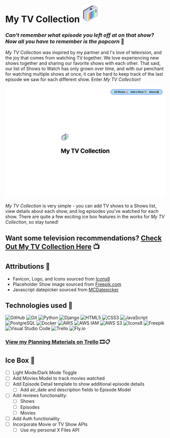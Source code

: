 # My TV Collection ![Favicon/Logo](/main_app/static/images/retro-tv-favi.png)

### _Can't remember what episode you left off at on that show? Now all you have to remember is the popcorn_ 🍿

_My TV Collection_ was inspired by my partner and I's love of television, and the joy that comes from watching TV together. We love experiencing new shows together and sharing our favorite shows with each other. That said, our list of Shows to Watch has only grown over time, and with our penchant for watching multiple shows at once, it can be hard to keep track of the last episode we saw for each different show. Enter _My TV Collection_!

![Placeholder for Screenshot of Landing page](/main_app/static/images/placeholder-landing-page.png)

_My TV Collection_ is very simple - you can add TV shows to a Shows list, view details about each show, and log episodes you've watched for each show. There are quite a few exciting ice box features in the works for _My TV Collection_, so stay tuned!

## Want some television recommendations? [Check Out My TV Collection Here](https://nn-tv-collection.fly.dev/ "My TV Collection Deployment Link") 📺

<!--! add additional app screenshot? -->

## Attributions 🎉
* Favicon, Logo, and Icons sourced from [Icons8](https://icons8.com/icon/VFsRvkbzMrQA/tv "Icons8")
* Placeholder Show image sourced from [Freepik.com](https://www.freepik.com/free-vector/cute-astronaut-out-tv-space-cartoon-vector-icon-illustration-science-technology-icon-isolated_31416665.htm#fromView=search&page=1&position=27&uuid=0cfa2f33-154b-4f23-b321-6ea6c30c99a6 "Image by catalyststuff on Freepik")
* Javascript datepicker sourced from [MCDatepicker](https://mcdatepicker.netlify.app/ "MCDatepicker")
<!-- * Other Logo sourced from [Freepik.com](https://www.freepik.com/free-vector/vintage-tv_763025.htm#fromView=search&page=1&position=0&uuid=26ddc5e4-3a8c-47b8-ae89-3e621b55c8e1 "Freepik") -->
<!-- * placeholder bullet -->

## Technologies used 🧰
![GitHub](https://img.shields.io/badge/github-%23121011.svg?style=for-the-badge&logo=github&logoColor=white)
![Git](https://img.shields.io/badge/git-%23F05033.svg?style=for-the-badge&logo=git&logoColor=white)
![Python](https://img.shields.io/badge/python-3670A0?style=for-the-badge&logo=python&logoColor=ffdd54)
![Django](https://img.shields.io/badge/django-%23092E20.svg?style=for-the-badge&logo=django&logoColor=white)
![HTML5](https://img.shields.io/badge/html5-%23E34F26.svg?style=for-the-badge&logo=html5&logoColor=white)
![CSS3](https://img.shields.io/badge/CSS3-1572B6.svg?style=for-the-badge&logo=CSS3&logoColor=white)
![JavaScript](https://img.shields.io/badge/JavaScript-F7DF1E.svg?style=for-the-badge&logo=JavaScript&logoColor=black)
![PostgreSQL](https://img.shields.io/badge/PostgreSQL-4169E1.svg?style=for-the-badge&logo=PostgreSQL&logoColor=white)
![Docker](https://img.shields.io/badge/Docker-2496ED.svg?style=for-the-badge&logo=Docker&logoColor=white)
![AWS](https://img.shields.io/badge/Amazon%20AWS-232F3E.svg?style=for-the-badge&logo=Amazon-AWS&logoColor=white)
![AWS IAM](https://img.shields.io/badge/Amazon%20Identity%20Access%20Management-DD344C.svg?style=for-the-badge&logo=Amazon-Identity-Access-Management&logoColor=white)
![AWS S3](https://img.shields.io/badge/Amazon%20S3-569A31.svg?style=for-the-badge&logo=Amazon-S3&logoColor=white)
![Icons8](https://img.shields.io/badge/Icons8-1FB141.svg?style=for-the-badge&logo=Icons8&logoColor=white)
![Freepik](https://img.shields.io/badge/Freepik-1273EB.svg?style=for-the-badge&logo=Freepik&logoColor=white)
![Visual Studio Code](https://img.shields.io/badge/VSCode-0078D4?style=for-the-badge&logo=visual%20studio%20code&logoColor=white)
![Trello](https://img.shields.io/badge/Trello-%23026AA7.svg?style=for-the-badge&logo=Trello&logoColor=white)
![Fly.io](https://img.shields.io/badge/Fly.io%20-%20purple)

### [View my Planning Materials on Trello](https://trello.com/b/CnJxzhxd/my-tv-collection "My TV Collection Trello Board") 🎞️📋

## Ice Box 🧊
- [ ] Light Mode/Dark Mode Toggle
- [ ] Add Movies Model to track movies watched
- [ ] Add Episode Detail template to show additional episode details
  - [ ] Add air_date and description fields to Episode Model
- [ ] Add reviews functionality:
  - [ ] Shows
  - [ ] Episodes
  - [ ] Movies
- [ ] Add Auth functionality
- [ ] Incorporate Movie or TV Show APIs
  - [ ] Use my personal X Files API